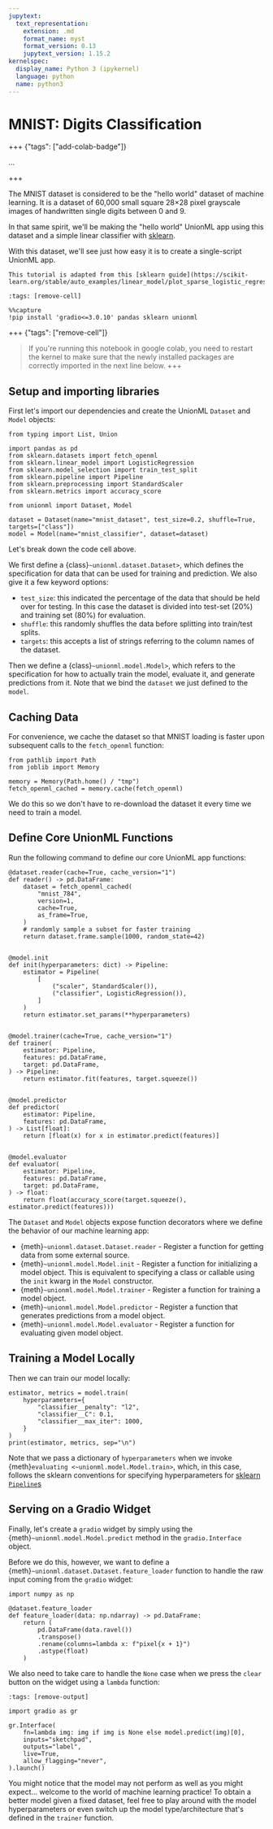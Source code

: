 ```yaml
---
jupytext:
  text_representation:
    extension: .md
    format_name: myst
    format_version: 0.13
    jupytext_version: 1.15.2
kernelspec:
  display_name: Python 3 (ipykernel)
  language: python
  name: python3
---
```


# MNIST: Digits Classification

+++ {"tags": ["add-colab-badge"]}

...

+++

The MNIST dataset is considered to be the "hello world" dataset of machine
learning. It is a dataset of 60,000 small square 28×28 pixel grayscale images
of handwritten single digits between 0 and 9.

In that same spirit, we'll be making the "hello world" UnionML app using this
dataset and a simple linear classifier with [sklearn](https://scikit-learn.org/stable/index.html).

With this dataset, we'll see just how easy it is to create a single-script UnionML app.

```{note}
This tutorial is adapted from this [sklearn guide](https://scikit-learn.org/stable/auto_examples/linear_model/plot_sparse_logistic_regression_mnist.html).
```

```{code-cell}
:tags: [remove-cell]

%%capture
!pip install 'gradio<=3.0.10' pandas sklearn unionml
```

+++ {"tags": ["remove-cell"]}
> If you're running this notebook in google colab, you need to restart the
> kernel to make sure that the newly installed packages are correctly imported
> in the next line below.
+++

## Setup and importing libraries

First let's import our dependencies and create the UnionML `Dataset` and `Model` objects:

```{code-cell} ipython3
from typing import List, Union

import pandas as pd
from sklearn.datasets import fetch_openml
from sklearn.linear_model import LogisticRegression
from sklearn.model_selection import train_test_split
from sklearn.pipeline import Pipeline
from sklearn.preprocessing import StandardScaler
from sklearn.metrics import accuracy_score

from unionml import Dataset, Model

dataset = Dataset(name="mnist_dataset", test_size=0.2, shuffle=True, targets=["class"])
model = Model(name="mnist_classifier", dataset=dataset)
```

Let's break down the code cell above.

We first define a {class}`~unionml.dataset.Dataset>`, which defines the specification for data that
can be used for training and prediction. We also give it a few keyword options:
- `test_size`: this indicated the percentage of the data that should be held
  over for testing. In this case the dataset is divided into test-set (20%) and
  training set (80%) for evaluation.
- `shuffle`: this randomly shuffles the data before splitting into train/test splits.
- `targets`: this accepts a list of strings referring to the column names of the dataset.

Then we define a {class}`~unionml.model.Model>`, which refers to the specification
for how to actually train the model, evaluate it, and generate predictions from
it. Note that we bind the `dataset` we just defined to the `model`.

## Caching Data

For convenience, we cache the dataset so that MNIST loading is faster upon
subsequent calls to the `fetch_openml` function:

```{code-cell} ipython3
from pathlib import Path
from joblib import Memory

memory = Memory(Path.home() / "tmp")
fetch_openml_cached = memory.cache(fetch_openml)
```

We do this so we don't have to re-download the dataset it every time we need to
train a model.

## Define Core UnionML Functions

Run the following command to define our core UnionML app functions:

```{code-cell} ipython3
@dataset.reader(cache=True, cache_version="1")
def reader() -> pd.DataFrame:
    dataset = fetch_openml_cached(
        "mnist_784",
        version=1,
        cache=True,
        as_frame=True,
    )
    # randomly sample a subset for faster training
    return dataset.frame.sample(1000, random_state=42)


@model.init
def init(hyperparameters: dict) -> Pipeline:
    estimator = Pipeline(
        [
            ("scaler", StandardScaler()),
            ("classifier", LogisticRegression()),
        ]
    )
    return estimator.set_params(**hyperparameters)


@model.trainer(cache=True, cache_version="1")
def trainer(
    estimator: Pipeline,
    features: pd.DataFrame,
    target: pd.DataFrame,
) -> Pipeline:
    return estimator.fit(features, target.squeeze())


@model.predictor
def predictor(
    estimator: Pipeline,
    features: pd.DataFrame,
) -> List[float]:
    return [float(x) for x in estimator.predict(features)]


@model.evaluator
def evaluator(
    estimator: Pipeline,
    features: pd.DataFrame,
    target: pd.DataFrame,
) -> float:
    return float(accuracy_score(target.squeeze(), estimator.predict(features)))
```

The `Dataset` and `Model` objects expose function decorators where we define
the behavior of our machine learning app:

- {meth}`~unionml.dataset.Dataset.reader` - Register a function for getting data
  from some external source.
- {meth}`~unionml.model.Model.init` - Register a function for initializing a
  model object. This is equivalent to specifying a class or callable using the
  `init` kwarg in the `Model` constructor.
- {meth}`~unionml.model.Model.trainer` - Register a function for training a
  model object.
- {meth}`~unionml.model.Model.predictor` - Register a function that generates
  predictions from a model object.
- {meth}`~unionml.model.Model.evaluator` - Register a function for evaluating given model object.

## Training a Model Locally

Then we can train our model locally:

```{code-cell} ipython3
estimator, metrics = model.train(
    hyperparameters={
        "classifier__penalty": "l2",
        "classifier__C": 0.1,
        "classifier__max_iter": 1000,
    }
)
print(estimator, metrics, sep="\n")
```

Note that we pass a dictionary of `hyperparameters` when we invoke
{meth}`evaluating <~unionml.model.Model.train>`,
which, in this case, follows the sklearn conventions for specifying
hyperparameters for [sklearn `Pipeline`s](https://scikit-learn.org/stable/modules/compose.html#nested-parameters)

## Serving on a Gradio Widget

Finally, let's create a `gradio` widget by simply using the
{meth}`~unionml.model.Model.predict` method in the `gradio.Interface`
object.

Before we do this, however, we want to define a {meth}`~unionml.dataset.Dataset.feature_loader`
function to handle the raw input coming from the `gradio` widget:

```{code-cell} ipython3
import numpy as np

@dataset.feature_loader
def feature_loader(data: np.ndarray) -> pd.DataFrame:
    return (
        pd.DataFrame(data.ravel())
        .transpose()
        .rename(columns=lambda x: f"pixel{x + 1}")
        .astype(float)
    )
```

We also need to take care to handle the `None` case when we press the `clear`
button on the widget using a `lambda` function:

```{code-cell} ipython3
:tags: [remove-output]

import gradio as gr

gr.Interface(
    fn=lambda img: img if img is None else model.predict(img)[0],
    inputs="sketchpad",
    outputs="label",
    live=True,
    allow_flagging="never",
).launch()
```

You might notice that the model may not perform as well as you might expect...
welcome to the world of machine learning practice! To obtain a better model
given a fixed dataset, feel free to play around with the model hyperparameters
or even switch up the model type/architecture that's defined in the `trainer`
function.
